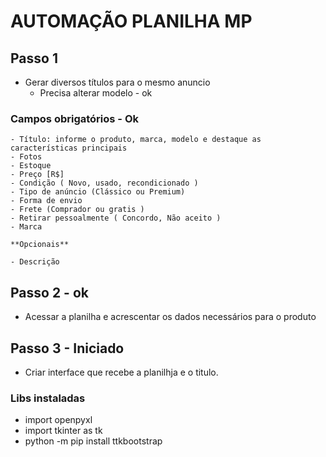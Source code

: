 # AUTOMAÇÃO PLANILHA MP

## Passo 1

- Gerar diversos títulos para o mesmo anuncio
    - Precisa alterar modelo - ok
    
### Campos obrigatórios - Ok
    - Título: informe o produto, marca, modelo e destaque as características principais
    - Fotos
    - Estoque
    - Preço [R$]
    - Condição ( Novo, usado, recondicionado )
    - Tipo de anúncio (Clássico ou Premium)
    - Forma de envio
    - Frete (Comprador ou gratis )
    - Retirar pessoalmente ( Concordo, Não aceito )
    - Marca

    **Opcionais**

    - Descrição
## Passo 2 - ok

- Acessar a planilha e acrescentar os dados necessários para o produto
 
## Passo 3 - Iniciado

- Criar interface que recebe a planilhja e o titulo.

### Libs instaladas

 - import openpyxl
 - import tkinter as tk
 - python -m pip install ttkbootstrap
